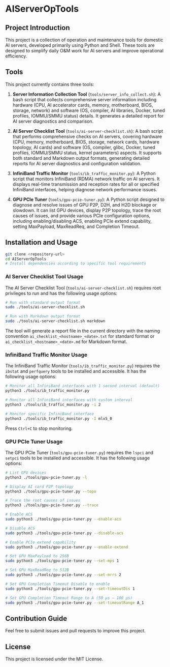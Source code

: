 # AIServerOpTools

## Project Introduction

This project is a collection of operation and maintenance tools for domestic AI servers, developed primarily using Python and Shell. These tools are designed to simplify daily O&M work for AI servers and improve operational efficiency.

## Tools

This project currently contains three tools:

1. **Server Information Collection Tool** (`tools/server_info_collect.sh`): A bash script that collects comprehensive server information including hardware (CPU, AI accelerator cards, memory, motherboard, BIOS, storage, network) and software (OS, compiler, AI libraries, Docker, tuned profiles, IOMMU/SMMU status) details. It generates a detailed report for AI server diagnostics and comparison.

2. **AI Server Checklist Tool** (`tools/ai-server-checklist.sh`): A bash script that performs comprehensive checks on AI servers, covering hardware (CPU, memory, motherboard, BIOS, storage, network cards, hardware topology, AI cards) and software (OS, compiler, glibc, Docker, tuned profiles, IOMMU/SMMU status, kernel parameters) aspects. It supports both standard and Markdown output formats, generating detailed reports for AI server diagnostics and configuration validation.

3. **InfiniBand Traffic Monitor** (`tools/ib_traffic_monitor.py`): A Python script that monitors InfiniBand (RDMA) network traffic on AI servers. It displays real-time transmission and reception rates for all or specified InfiniBand interfaces, helping diagnose network performance issues.

4. **GPU PCIe Tuner** (`tools/gpu-pcie-tuner.py`): A Python script designed to diagnose and resolve issues of GPU P2P, D2H, and H2D blockage or slowdown. It can list GPU devices, display P2P topology, trace the root causes of issues, and provide various PCIe configuration options, including enabling/disabling ACS, enabling PCIe extend capability, setting MaxPayload, MaxReadReq, and Completion Timeout.

## Installation and Usage

```bash
git clone <repository-url>
cd AIServerOpTools
# Install dependencies according to specific tool requirements
```

### AI Server Checklist Tool Usage

The AI Server Checklist Tool (`tools/ai-server-checklist.sh`) requires root privileges to run and has the following usage options:

```bash
# Run with standard output format
sudo ./tools/ai-server-checklist.sh

# Run with Markdown output format
sudo ./tools/ai-server-checklist.sh markdown
```

The tool will generate a report file in the current directory with the naming convention `ai_checklist_<hostname>_<date>.txt` for standard format or `ai_checklist_<hostname>_<date>.md` for Markdown format.

### InfiniBand Traffic Monitor Usage

The InfiniBand Traffic Monitor (`tools/ib_traffic_monitor.py`) requires the `ibstat` and `perfquery` tools to be installed and accessible. It has the following usage options:

```bash
# Monitor all InfiniBand interfaces with 1 second interval (default)
python3 ./tools/ib_traffic_monitor.py

# Monitor all InfiniBand interfaces with custom interval
python3 ./tools/ib_traffic_monitor.py -i 2

# Monitor specific InfiniBand interface
python3 ./tools/ib_traffic_monitor.py -I mlx5_0
```

Press `Ctrl+C` to stop monitoring.

### GPU PCIe Tuner Usage

The GPU PCIe Tuner (`tools/gpu-pcie-tuner.py`) requires the `lspci` and `setpci` tools to be installed and accessible. It has the following usage options:

```bash
# List GPU devices
python3 ./tools/gpu-pcie-tuner.py -l

# Display AI card P2P topology
python3 ./tools/gpu-pcie-tuner.py --topo

# Trace the root causes of issues
python3 ./tools/gpu-pcie-tuner.py --trace

# Enable ACS
sudo python3 ./tools/gpu-pcie-tuner.py --enable-acs

# Disable ACS
sudo python3 ./tools/gpu-pcie-tuner.py --disable-acs

# Enable PCIe extend capability
sudo python3 ./tools/gpu-pcie-tuner.py --enable-extend

# Set GPU MaxPayload to 256B
sudo python3 ./tools/gpu-pcie-tuner.py --set-mps 1

# Set GPU MaxReadReq to 512B
sudo python3 ./tools/gpu-pcie-tuner.py --set-mrrs 2

# Set GPU Completion Timeout Disable to enable
sudo python3 ./tools/gpu-pcie-tuner.py --set-timeoutDis 1

# Set GPU Completion Timeout Range to A (50 µs – 100 µs)
sudo python3 ./tools/gpu-pcie-tuner.py --set-timeoutRange A_1
```

## Contribution Guide

Feel free to submit issues and pull requests to improve this project.

## License

This project is licensed under the MIT License.